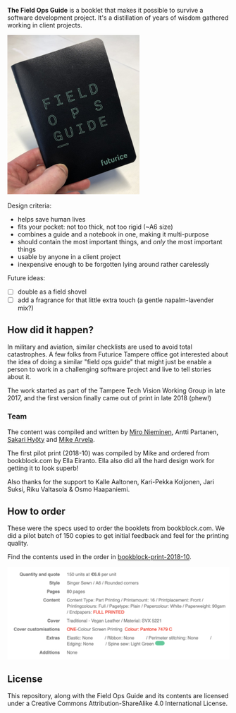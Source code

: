**The Field Ops Guide** is a booklet that makes it possible to survive a software development project. It's a distillation of years of wisdom gathered working in client projects.

<img src="https://github.com/futurice/field-ops-guide/raw/master/field-ops-guide-at-hand.jpg" alt="The Futurice Field Ops Guide" title="The Futurice Field Ops Guide!" width="300">

Design criteria:
- helps save human lives
- fits your pocket: not too thick, not too rigid (~A6 size)
- combines a guide and a notebook in one, making it multi-purpose
- should contain the most important things, and *only* the most important things
- usable by anyone in a client project
- inexpensive enough to be forgotten lying around rather carelessly

Future ideas:

- [ ] double as a field shovel
- [ ] add a fragrance for that little extra touch (a gentle napalm-lavender mix?)

## How did it happen?

In military and aviation, similar checklists are used to avoid total catastrophes. A few folks from Futurice Tampere office got interested about the idea of doing a similar "field ops guide" that might just be enable a person to work in a challenging software project and live to tell stories about it.

The work started as part of the Tampere Tech Vision Working Group in late 2017, and the first version finally came out of print in late 2018 (phew!)

### Team

The content was compiled and written by [Miro Nieminen](https://github.com/miro), Antti Partanen, [Sakari Hyöty](https://github.com/shyoty) and [Mike Arvela](https://github.com/mieky).

The first pilot print (2018-10) was compiled by Mike and ordered from bookblock.com by Ella Eiranto. Ella also did all the hard design work for getting it to look superb!

Also thanks for the support to Kalle Aaltonen, Kari-Pekka Koljonen, Jari Suksi, Riku Valtasola & Osmo Haapaniemi.

## How to order

These were the specs used to order the booklets from bookblock.com. We did a pilot batch of 150 copies to get initial feedback and feel for the printing quality.

Find the contents used in the order in [bookblock-print-2018-10](bookblock-print-2018-10).

![Bookblock pilot order specs](https://github.com/futurice/field-ops-guide/raw/master/bookblock-order-specs-2018-10.png "The order made to bookblock.com on October 2018")

## License

This repository, along with the Field Ops Guide and its contents are licensed under a Creative Commons Attribution-ShareAlike 4.0 International License.
